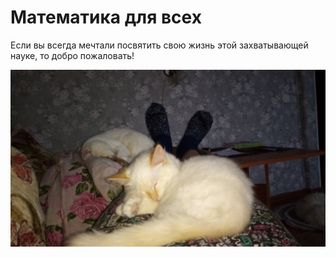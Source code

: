 # Математика для всех

Если вы всегда мечтали посвятить свою жизнь этой захватывающей науке, 
то добро пожаловать!




![alt text](изображение_viber_2020-09-15_17-01-29.jpg)

